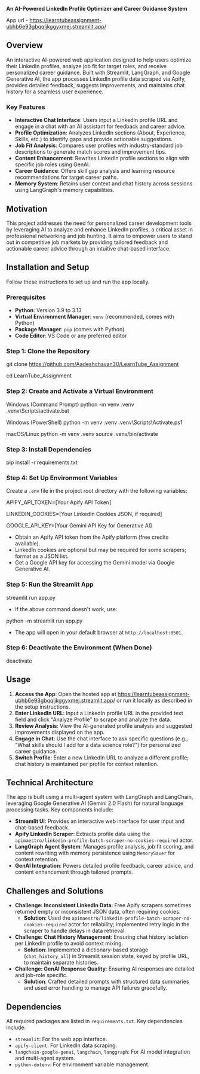 
**An AI-Powered LinkedIn Profile Optimizer and Career Guidance System**

App url - https://learntubeassignment-ubhb6e93gbqqljkggyxmej.streamlit.app/

## Overview

An interactive AI-powered web application designed to help users optimize their LinkedIn profiles, analyze job fit for target roles, and receive personalized career guidance. Built with Streamlit, LangGraph, and Google Generative AI, the app processes LinkedIn profile data scraped via Apify, provides detailed feedback, suggests improvements, and maintains chat history for a seamless user experience.

### Key Features
- **Interactive Chat Interface**: Users input a LinkedIn profile URL and engage in a chat with an AI assistant for feedback and career advice.
- **Profile Optimization**: Analyzes LinkedIn sections (About, Experience, Skills, etc.) to identify gaps and provide actionable suggestions.
- **Job Fit Analysis**: Compares user profiles with industry-standard job descriptions to generate match scores and improvement tips.
- **Content Enhancement**: Rewrites LinkedIn profile sections to align with specific job roles using GenAI.
- **Career Guidance**: Offers skill gap analysis and learning resource recommendations for target career paths.
- **Memory System**: Retains user context and chat history across sessions using LangGraph's memory capabilities.

## Motivation

This project addresses the need for personalized career development tools by leveraging AI to analyze and enhance LinkedIn profiles, a critical asset in professional networking and job hunting. It aims to empower users to stand out in competitive job markets by providing tailored feedback and actionable career advice through an intuitive chat-based interface.

## Installation and Setup

Follow these instructions to set up and run the app locally.

### Prerequisites
- **Python**: Version 3.9 to 3.13
- **Virtual Environment Manager**: `venv` (recommended, comes with Python)
- **Package Manager**: `pip` (comes with Python)
- **Code Editor**: VS Code or any preferred editor

### Step 1: Clone the Repository

git clone https://github.com/Aadeshchavan30/LearnTube_Assignment 

cd LearnTube_Assignment


### Step 2: Create and Activate a Virtual Environment

Windows (Command Prompt)
python -m venv .venv
.venv\Scripts\activate.bat

Windows (PowerShell)
python -m venv .venv
.venv\Scripts\Activate.ps1

macOS/Linux
python -m venv .venv
source .venv/bin/activate


### Step 3: Install Dependencies

pip install -r requirements.txt


### Step 4: Set Up Environment Variables
Create a `.env` file in the project root directory with the following variables:

APIFY_API_TOKEN=[Your Apify API Token]

LINKEDIN_COOKIES=[Your LinkedIn Cookies JSON, if required]

GOOGLE_API_KEY=[Your Gemini API Key for Generative AI]


- Obtain an Apify API token from the Apify platform (free credits available).
- LinkedIn cookies are optional but may be required for some scrapers; format as a JSON list.
- Get a Google API key for accessing the Gemini model via Google Generative AI.

### Step 5: Run the Streamlit App

streamlit run app.py 

- If the above command doesn't work, use:

python -m streamlit run app.py

- The app will open in your default browser at `http://localhost:8501`.

### Step 6: Deactivate the Environment (When Done)

deactivate

## Usage

1. **Access the App**: Open the hosted app at https://learntubeassignment-ubhb6e93gbqqljkggyxmej.streamlit.app/ or run it locally as described in the setup instructions.
2. **Enter LinkedIn URL**: Input a LinkedIn profile URL in the provided text field and click "Analyze Profile" to scrape and analyze the data.
3. **Review Analysis**: View the AI-generated profile analysis and suggested improvements displayed on the app.
4. **Engage in Chat**: Use the chat interface to ask specific questions (e.g., "What skills should I add for a data science role?") for personalized career guidance.
5. **Switch Profile**: Enter a new LinkedIn URL to analyze a different profile; chat history is maintained per profile for context retention.

## Technical Architecture

The app is built using a multi-agent system with LangGraph and LangChain, leveraging Google Generative AI (Gemini 2.0 Flash) for natural language processing tasks. Key components include:

- **Streamlit UI**: Provides an interactive web interface for user input and chat-based feedback.
- **Apify LinkedIn Scraper**: Extracts profile data using the `apimaestro/linkedin-profile-batch-scraper-no-cookies-required` actor.
- **LangGraph Agent System**: Manages profile analysis, job fit scoring, and content rewriting with memory persistence using `MemorySaver` for context retention.
- **GenAI Integration**: Powers detailed profile feedback, career advice, and content enhancement through tailored prompts.

## Challenges and Solutions

- **Challenge: Inconsistent LinkedIn Data**: Free Apify scrapers sometimes returned empty or inconsistent JSON data, often requiring cookies.
  - **Solution**: Used the `apimaestro/linkedin-profile-batch-scraper-no-cookies-required` actor for reliability; implemented retry logic in the scraper to handle delays in data retrieval.
- **Challenge: Chat History Management**: Ensuring chat history isolation per LinkedIn profile to avoid context mixing.
  - **Solution**: Implemented a dictionary-based storage (`chat_history_all`) in Streamlit session state, keyed by profile URL, to maintain separate histories.
- **Challenge: GenAI Response Quality**: Ensuring AI responses are detailed and job-role specific.
  - **Solution**: Crafted detailed prompts with structured data summaries and used error handling to manage API failures gracefully.


## Dependencies

All required packages are listed in `requirements.txt`. Key dependencies include:
- `streamlit`: For the web app interface.
- `apify-client`: For LinkedIn data scraping.
- `langchain-google-genai`, `langchain`, `langgraph`: For AI model integration and multi-agent system.
- `python-dotenv`: For environment variable management.

